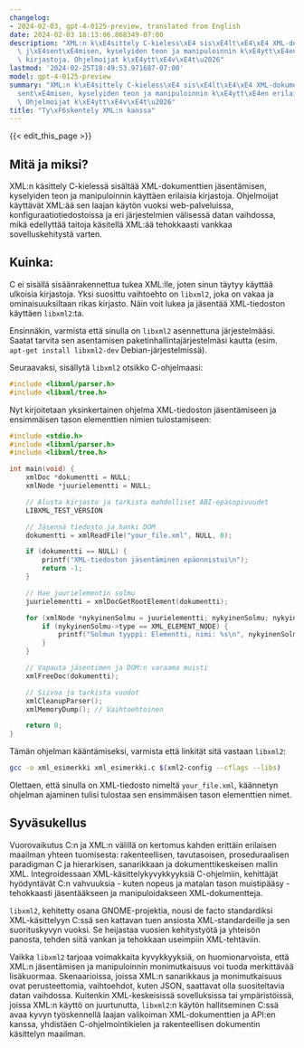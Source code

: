 ```yaml
---
changelog:
- 2024-02-03, gpt-4-0125-preview, translated from English
date: 2024-02-03 18:13:06.868349-07:00
description: "XML:n k\xE4sittely C-kieless\xE4 sis\xE4lt\xE4\xE4 XML-dokumenttien\
  \ j\xE4sent\xE4misen, kyselyiden teon ja manipuloinnin k\xE4ytt\xE4en erilaisia\
  \ kirjastoja. Ohjelmoijat k\xE4ytt\xE4v\xE4t\u2026"
lastmod: '2024-02-25T18:49:53.971687-07:00'
model: gpt-4-0125-preview
summary: "XML:n k\xE4sittely C-kieless\xE4 sis\xE4lt\xE4\xE4 XML-dokumenttien j\xE4\
  sent\xE4misen, kyselyiden teon ja manipuloinnin k\xE4ytt\xE4en erilaisia kirjastoja.\
  \ Ohjelmoijat k\xE4ytt\xE4v\xE4t\u2026"
title: "Ty\xF6skentely XML:n kanssa"
---
```


{{< edit_this_page >}}

## Mitä ja miksi?

XML:n käsittely C-kielessä sisältää XML-dokumenttien jäsentämisen, kyselyiden teon ja manipuloinnin käyttäen erilaisia kirjastoja. Ohjelmoijat käyttävät XML:ää sen laajan käytön vuoksi web-palveluissa, konfiguraatiotiedostoissa ja eri järjestelmien välisessä datan vaihdossa, mikä edellyttää taitoja käsitellä XML:ää tehokkaasti vankkaa sovelluskehitystä varten.

## Kuinka:

C ei sisällä sisäänrakennettua tukea XML:lle, joten sinun täytyy käyttää ulkoisia kirjastoja. Yksi suosittu vaihtoehto on `libxml2`, joka on vakaa ja ominaisuuksiltaan rikas kirjasto. Näin voit lukea ja jäsentää XML-tiedoston käyttäen `libxml2`:ta.

Ensinnäkin, varmista että sinulla on `libxml2` asennettuna järjestelmääsi. Saatat tarvita sen asentamisen paketinhallintajärjestelmäsi kautta (esim. `apt-get install libxml2-dev` Debian-järjestelmissä).

Seuraavaksi, sisällytä `libxml2` otsikko C-ohjelmaasi:

```c
#include <libxml/parser.h>
#include <libxml/tree.h>
```

Nyt kirjoitetaan yksinkertainen ohjelma XML-tiedoston jäsentämiseen ja ensimmäisen tason elementtien nimien tulostamiseen:

```c
#include <stdio.h>
#include <libxml/parser.h>
#include <libxml/tree.h>

int main(void) {
    xmlDoc *dokumentti = NULL;
    xmlNode *juurielementti = NULL;

    // Alusta kirjasto ja tarkista mahdolliset ABI-epäsopivuudet
    LIBXML_TEST_VERSION

    // Jäsennä tiedosto ja hanki DOM
    dokumentti = xmlReadFile("your_file.xml", NULL, 0);

    if (dokumentti == NULL) {
        printf("XML-tiedoston jäsentäminen epäonnistui\n");
        return -1;
    }

    // Hae juurielementin solmu
    juurielementti = xmlDocGetRootElement(dokumentti);

    for (xmlNode *nykyinenSolmu = juurielementti; nykyinenSolmu; nykyinenSolmu = nykyinenSolmu->next) {
        if (nykyinenSolmu->type == XML_ELEMENT_NODE) {
            printf("Solmun tyyppi: Elementti, nimi: %s\n", nykyinenSolmu->name);
        }
    }

    // Vapauta jäsentimen ja DOM:n varaama muisti
    xmlFreeDoc(dokumentti);

    // Siivoa ja tarkista vuodot
    xmlCleanupParser();
    xmlMemoryDump(); // Vaihtoehtoinen

    return 0;
}
```

Tämän ohjelman kääntämiseksi, varmista että linkität sitä vastaan `libxml2`:

```sh
gcc -o xml_esimerkki xml_esimerkki.c $(xml2-config --cflags --libs)
```

Olettaen, että sinulla on XML-tiedosto nimeltä `your_file.xml`, käännetyn ohjelman ajaminen tulisi tulostaa sen ensimmäisen tason elementtien nimet.

## Syväsukellus

Vuorovaikutus C:n ja XML:n välillä on kertomus kahden erittäin erilaisen maailman yhteen tuomisesta: rakenteellisen, tavutasoisen, proseduraalisen paradigman C ja hierarkisen, sanarikkaan ja dokumenttikeskeisen mallin XML. Integroidessaan XML-käsittelykyvykkyyksiä C-ohjelmiin, kehittäjät hyödyntävät C:n vahvuuksia - kuten nopeus ja matalan tason muistipääsy - tehokkaasti jäsentääkseen ja manipuloidakseen XML-dokumentteja.

`libxml2`, kehitetty osana GNOME-projektia, nousi de facto standardiksi XML-käsittelyyn C:ssä sen kattavan tuen ansiosta XML-standardeille ja sen suorituskyvyn vuoksi. Se heijastaa vuosien kehitystyötä ja yhteisön panosta, tehden siitä vankan ja tehokkaan useimpiin XML-tehtäviin.

Vaikka `libxml2` tarjoaa voimakkaita kyvykkyyksiä, on huomionarvoista, että XML:n jäsentämisen ja manipuloinnin monimutkaisuus voi tuoda merkittävää lisäkuormaa. Skenaarioissa, joissa XML:n sanarikkaus ja monimutkaisuus ovat perusteettomia, vaihtoehdot, kuten JSON, saattavat olla suositeltavia datan vaihdossa. Kuitenkin XML-keskeisissä sovelluksissa tai ympäristöissä, joissa XML:n käyttö on juurtunutta, `libxml2`:n käytön hallitseminen C:ssä avaa kyvyn työskennellä laajan valikoiman XML-dokumenttien ja API:en kanssa, yhdistäen C-ohjelmointikielen ja rakenteellisen dokumentin käsittelyn maailman.

